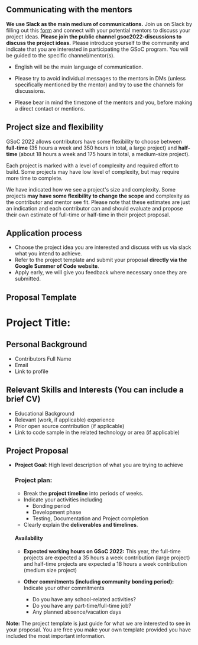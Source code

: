 ## Communicating with the mentors

**We use Slack as the main medium of communications.** Join us on Slack by filling out this [form](https://docs.google.com/forms/d/e/1FAIpQLScKNZ-QonmxNkekDMLLbP-b_IrNHyDRuQValBy1BAsLOjEFpg/viewform) and connect with your potential mentors to discuss your project ideas. **Please join the public channel gsoc2022-discussions to discuss the project ideas.** Please introduce yourself to the community and indicate that you are interested in participating the GSoC program. You will be guided to the specific channel/mentor(s). 

- English will be the main language of communication.

- Please try to avoid individual messages to the mentors in DMs (unless specifically mentioned by the mentor) and try to use the channels for discussions.

- Please bear in mind the timezone of the mentors and you, before making a direct contact or mentions.

## Project size and flexibility
GSoC 2022 allows contributors have some flexibility to choose between **full-time** (35 hours a week and 350 hours in total, a large project) and **half-time** (about 18 hours a week and 175 hours in total, a medium-size project). 

Each project is marked with a level of complexity and required effort to build. Some projects may have low level of complexity, but may require more time to complete.

We have indicated how we see a project's size and complexity. Some projects **may have some flexibility to change the scope** and complexity as the contributor and mentor see fit. Please note that these estimates are just an indication and each contributor can and should evaluate and propose their own estimate of full-time or half-time in their project proposal.

## Application process
- Choose the project idea you are interested and discuss with us via slack what you intend to achieve.
- Refer to the project template and submit your proposal **directly via the Google Summer of Code website**.
- Apply early, we will give you feedback where necessary once they are submitted.

## Proposal Template

# Project Title: 

## Personal Background
- Contributors Full Name
- Email
- Link to profile

## Relevant Skills and Interests (You can include a brief CV)
- Educational Background
- Relevant (work, if applicable) experience
- Prior open source contribution (if applicable)
- Link to code sample in the related technology or area (if applicable)

## Project Proposal
- **Project Goal**: High level description of what you are trying to achieve
    ### Project plan: 
    
    - Break the **project timeline** into periods of weeks. 
    - Indicate your activities including 
        - Bonding period
        - Development phase 
        - Testing, Documentation and Project completion
    - Clearly explain the **deliverables and timelines**.

    #### Availability
    - **Expected working hours on GSoC 2022:** 
This year, the full-time projects are expected a 35 hours a week contribution (large project) and half-time projects are expected a 18 hours a week contribution (medium size project)
    
    - **Other commitments (including community bonding period):**
    Indicate your other commitments
        - Do you have any school-related activities?
        - Do you have any part-time/full-time job?
        - Any planned absence/vacation days
        
**Note:** The project template is just guide for what we are interested to see in your proposal. You are free you make your own template provided you have included the most important information.
